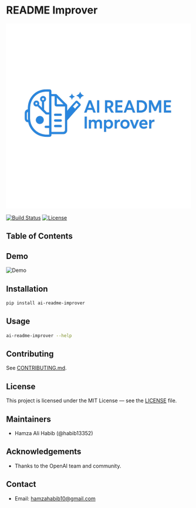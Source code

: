 # README Improver

![Logo](assets/logo.png)

[![Build Status](https://img.shields.io/github/actions/workflow/status/habib13352/ai-readme-improver/readme-improver.yml?branch=main)](https://github.com/habib13352/ai-readme-improver/actions) [![License](https://img.shields.io/badge/license-MIT-blue.svg)](LICENSE)

## Table of Contents
<!-- TOC -->

## Demo
![Demo](assets/demo.gif)

## Installation
```bash
pip install ai-readme-improver
```

## Usage
```bash
ai-readme-improver --help
```

## Contributing
See [CONTRIBUTING.md](CONTRIBUTING.md).

## License
This project is licensed under the MIT License — see the [LICENSE](LICENSE) file.

## Maintainers
- Hamza Ali Habib (@habib13352)

## Acknowledgements
- Thanks to the OpenAI team and community.

## Contact
- Email: hamzahabib10@gmail.com